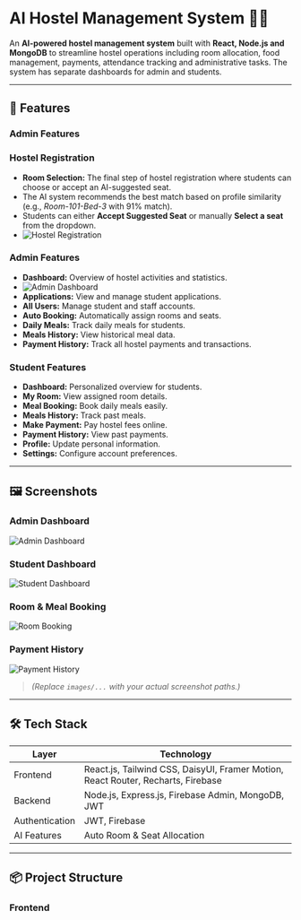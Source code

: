 # AI Hostel Management System 🏨🤖

An **AI-powered hostel management system** built with **React, Node.js and MongoDB** to streamline hostel operations including room allocation, food management, payments, attendance tracking and administrative tasks. The system has separate dashboards for admin and students.

---

## 🚀 Features
### Admin Features

### Hostel Registration
- **Room Selection:** The final step of hostel registration where students can choose or accept an AI-suggested seat.  
- The AI system recommends the best match based on profile similarity (e.g., *Room-101-Bed-3* with 91% match).  
- Students can either **Accept Suggested Seat** or manually **Select a seat** from the dropdown.  
- ![Hostel Registration](https://i.ibb.co.com/gZCY2N8n/Screenshot-2025-09-25-203220.png)


### Admin Features
- **Dashboard:** Overview of hostel activities and statistics.  
- ![Admin Dashboard](https://i.ibb.co/9HZDqn2R/dashboard.png)
- **Applications:** View and manage student applications.  
- **All Users:** Manage student and staff accounts.  
- **Auto Booking:** Automatically assign rooms and seats.  
- **Daily Meals:** Track daily meals for students.  
- **Meals History:** View historical meal data.  
- **Payment History:** Track all hostel payments and transactions.  

### Student Features
- **Dashboard:** Personalized overview for students.  
- **My Room:** View assigned room details.  
- **Meal Booking:** Book daily meals easily.  
- **Meals History:** Track past meals.  
- **Make Payment:** Pay hostel fees online.  
- **Payment History:** View past payments.  
- **Profile:** Update personal information.  
- **Settings:** Configure account preferences.  

---

## 🖼️ Screenshots

### Admin Dashboard
![Admin Dashboard](images/admin_dashboard.png)

### Student Dashboard
![Student Dashboard](images/student_dashboard.png)

### Room & Meal Booking
![Room Booking](images/room_booking.png)

### Payment History
![Payment History](images/payment_history.png)

> *(Replace `images/...` with your actual screenshot paths.)*

---

## 🛠️ Tech Stack

| Layer       | Technology |
|------------|------------|
| Frontend   | React.js, Tailwind CSS, DaisyUI, Framer Motion, React Router, Recharts, Firebase |
| Backend    | Node.js, Express.js, Firebase Admin, MongoDB, JWT |
| Authentication | JWT, Firebase |
| AI Features | Auto Room & Seat Allocation |

---

## 📦 Project Structure

### Frontend
